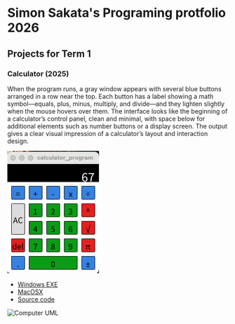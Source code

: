 # Simon Sakata's Programing protfolio 2026

## Projects for Term 1

### Calculator (2025)

When the program runs, a gray window appears with several blue buttons arranged in a row near the top. Each button has a label showing a math symbol—equals, plus, minus, multiply, and divide—and they lighten slightly when the mouse hovers over them. The interface looks like the beginning of a calculator’s control panel, clean and minimal, with space below for additional elements such as number buttons or a display screen. The output gives a clear visual impression of a calculator’s layout and interaction design.

![Running Calculator](https://github.com/Ramentooth/portfolio/blob/main/images/calculator.png?raw=true
)

* [Windows EXE](https://github.com/Ramentooth/portfolio/blob/main/src/Calculator/calculator_program.exe)
* [MacOSX](https://github.com/Ramentooth/portfolio/blob/main/src/Calculator/calculator_program.app.zip)
* [Source code](https://github.com/Ramentooth/portfolio/tree/main/src/Calculator)

![Computer UML](https://github.com/Ramentooth/portfolio/tree/main/src/Calculator)
